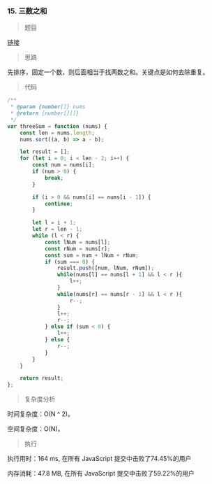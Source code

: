 ### 15. 三数之和

> 题目

[链接](https://leetcode-cn.com/problems/3sum/)

> 思路

先排序，固定一个数，则后面相当于找两数之和。关键点是如何去除重复。

> 代码

```js
/**
 * @param {number[]} nums
 * @return {number[][]}
 */
var threeSum = function (nums) {
    const len = nums.length;
    nums.sort((a, b) => a - b);

    let result = [];
    for (let i = 0; i < len - 2; i++) {
        const num = nums[i];
        if (num > 0) {
            break;
        }

        if (i > 0 && nums[i] == nums[i - 1]) {
            continue;
        }

        let l = i + 1;
        let r = len - 1;
        while (l < r) {
            const lNum = nums[l];
            const rNum = nums[r];
            const sum = num + lNum + rNum;
            if (sum === 0) {
                result.push([num, lNum, rNum]);
                while(nums[l] == nums[l + 1] && l < r ){
                    l++;
                }
                while(nums[r] == nums[r - 1] && l < r ){
                    r--;
                }
                l++;
                r--;
            } else if (sum < 0) {
                l++;
            } else {
                r--;
            }
        }
    }

    return result;
};
```

> 复杂度分析

时间复杂度：O(N ^ 2)。

空间复杂度：O(N)。

> 执行

执行用时：164 ms, 在所有 JavaScript 提交中击败了74.45%的用户

内存消耗：47.8 MB, 在所有 JavaScript 提交中击败了59.22%的用户
